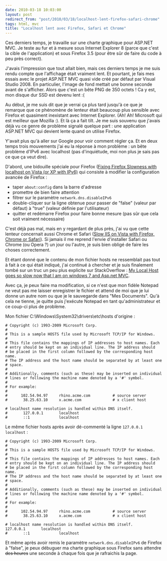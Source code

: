 ```yaml
---
date: 2010-03-18 10:03:00
layout: post
redirect_from: "post/2010/03/18/localhost-lent-firefox-safari-chrome"
tags: html, mvc
title: "Localhost lent avec Firefox, Safari et Chrome"
---
```


Ces derniers temps, je travaille sur une charte graphique pour ASP.NET MVC.
Je teste au fur et à mesure sous Internet Explorer 8 (parce que c'est la cible
de l'application) et sous Firefox 3.5 (pour être sûr de faire du code à peu
près correct).

J'avais l'impression que tout allait bien, mais ces derniers temps je me
suis rendu compte que l'affichage était vraiment lent. Et pourtant, je fais mes
essais avec le projet ASP.NET MVC quasi vide créé par défaut par Visual Studio
2008. En particulier, l'image de fond mettait une bonne seconde avant de
s'afficher. Alors que c'est un bête PNG de 350 octets ! Ca y est, mon
disque dur SSD est devenu lent :(

Au début, je me suis dit que je verrai ça plus tard jusqu'à ce que je
remarque que ce phénomène de lenteur était beaucoup plus sensible avec Firefox
et quasiment inexistant avec Internet Explorer. (Ah! Ah! Microsoft qui est
meilleur que Mozilla :). Et là ça a fait tilt. Je me suis souvenu que j'avais
déjà vu ce genre de problème signalé quelque part : une application
ASP.NET MVC qui devient lente quand on utilise Firefox.

Y'avait plus qu'à aller sur Google pour voir comment régler ça. Et en deux
temps trois mouvements j'ai eu la réponse à mon problème : un bête
problème d'IPv6 avec localhost (pas d'inquiétude, moi non plus je sais pas ce
que ça veut dire).

D'abord, une bidouille spéciale pour Firefox ([Fixing Firefox Slowness with localhost on Vista (or XP with
IPv6)](http://weblogs.asp.net/dwahlin/archive/2007/06/17/fixing-firefox-slowness-with-localhost-on-vista.aspx) qui consiste à modifier la configuration avancée de
Firefox :

* taper `about:config` dans la barre d'adresse
* promettre de bien faire attention
* filtrer sur le paramètre `network.dns.disableIPv6`
* double-cliquer sur la ligne obtenue pour passer de "false" (valeur par
défaut) à "true" (valeur définie par l'utilisateur)
* quitter et redémarre Firefox pour faire bonne mesure (pas sûr que cela soit
vraiment nécessaire)

C'est déjà pas mal, mais en y regardant de plus près, j'ai vu que cette
lenteur concernait aussi Chrome et Safari ([Slow IIS on Vista with Firefox, Chrome or Safari](http://codepolice.net/2009/02/19/slow-iis-on-vista-with-firefox-chrome-or-safari/)). Si jamais
il me reprend l'envie d'installer Safari ou Chrome (ou Opera ?) un jour ou
l'autre, je suis bien obligé de faire les choses correctement.

Et étant donné que le contenu de mon fichier hosts ne ressemblait pas tout à
fait à ce qui était indiqué, j'ai continué à chercher et je suis finalement
tombé sur un truc un peu plus explicite sur StackOverflow : [My Local Host goes so slow now that I am on windows 7 and Asp.net
MVC](http://stackoverflow.com/questions/1416128/my-local-host-goes-so-slow-now-that-i-am-on-windows-7-and-asp-net-mvc).

Avec ça, je peux faire ma modification, si ce n'est que mon fidèle Notepad
ne veut pas me laisser enregistrer le fichier et attend de moi que je lui donne
un autre nom ou que je le sauvegarde dans "Mes Documents". Qu'à cela ne tienne,
je quitte puis j'exécute Notepad en tant qu'administrateur et ce coup-ci plus
de problème.

Mon fichier C:\Windows\System32\drivers\etc\hosts d'origine :

```
# Copyright (c) 1993-2009 Microsoft Corp.
#
# This is a sample HOSTS file used by Microsoft TCP/IP for Windows.
#
# This file contains the mappings of IP addresses to host names. Each
# entry should be kept on an individual line. The IP address should
# be placed in the first column followed by the corresponding host name.
# The IP address and the host name should be separated by at least one
# space.
#
# Additionally, comments (such as these) may be inserted on individual
# lines or following the machine name denoted by a '#' symbol.
#
# For example:
#
#      102.54.94.97     rhino.acme.com          # source server
#       38.25.63.10     x.acme.com              # x client host

# localhost name resolution is handled within DNS itself.
#       127.0.0.1       localhost
#       ::1             localhost
```

Le même fichier hosts après avoir dé-commenté la ligne `127.0.0.1
localhost` :

```
# Copyright (c) 1993-2009 Microsoft Corp.
#
# This is a sample HOSTS file used by Microsoft TCP/IP for Windows.
#
# This file contains the mappings of IP addresses to host names. Each
# entry should be kept on an individual line. The IP address should
# be placed in the first column followed by the corresponding host name.
# The IP address and the host name should be separated by at least one
# space.
#
# Additionally, comments (such as these) may be inserted on individual
# lines or following the machine name denoted by a '#' symbol.
#
# For example:
#
#      102.54.94.97     rhino.acme.com          # source server
#       38.25.63.10     x.acme.com              # x client host

# localhost name resolution is handled within DNS itself.
127.0.0.1       localhost
#       ::1             localhost
```

Et même après avoir remis le paramètre `network.dns.disableIPv6`
de Firefox à "false", je peux débuguer ma charte graphique sous Firefox sans
attendre <s>des heures</s> une seconde à chaque fois que je rafraichis la
page.

